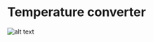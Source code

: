 # Temperature converter

![alt text](https://github.com/proman3419/Programming-Challenges-v1.4/Screenshots/02_1.PNG)
